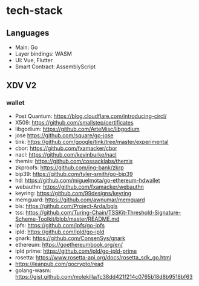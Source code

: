 # tech-stack

## Languages

- Main: Go
- Layer bindings: WASM
- UI: Vue, Flutter
- Smart Contract: AssemblyScript

## XDV V2

### wallet

- Post Quantum: https://blog.cloudflare.com/introducing-circl/
- X509: https://github.com/smallstep/certificates
- libgodium: https://github.com/ArteMisc/libgodium
- jose https://github.com/square/go-jose
- tink: https://github.com/google/tink/tree/master/experimental
- cbor: https://github.com/fxamacker/cbor
- nacl: https://github.com/kevinburke/nacl
- themis: https://github.com/cossacklabs/themis
- zkproofs: https://github.com/ing-bank/zkrp
- bip39: https://github.com/tyler-smith/go-bip39
- hd: https://github.com/miguelmota/go-ethereum-hdwallet
- webauthn: https://github.com/fxamacker/webauthn
- keyring:    https://github.com/99designs/keyring
- memguard: https://github.com/awnumar/memguard
- bls: https://github.com/Project-Arda/bgls
- tss:  https://github.com/Turing-Chain/TSSKit-Threshold-Signature-Scheme-Toolkit/blob/master/README.md
- ipfs: https://github.com/ipfs/go-ipfs
- ipld: https://github.com/ipld/go-ipld
- gnark: https://github.com/ConsenSys/gnark
- ethereum: https://goethereumbook.org/en/      
- ipld prime: https://github.com/ipld/go-ipld-prime
- rosetta: https://www.rosetta-api.org/docs/rosetta_sdk_go.html
-  https://leanpub.com/gocrypto/read
- golang-wasm: https://gist.github.com/molekilla/fc38dd421f214c0765b18d8b9518bf63
